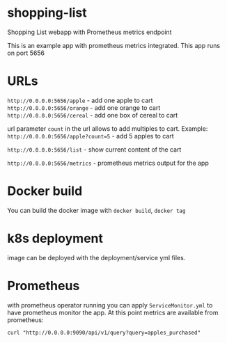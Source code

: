 # shopping-list
Shopping List webapp with Prometheus metrics endpoint

This is an example app with prometheus metrics integrated.
This app runs on port 5656

# URLs
`http://0.0.0.0:5656/apple` - add one apple to cart
`http://0.0.0.0:5656/orange` - add one orange to cart
`http://0.0.0.0:5656/cereal` - add one box of cereal to cart

url parameter `count` in the url allows to add multiples to cart.
Example:
`http://0.0.0.0:5656/apple?count=5` - add 5 apples to cart

`http://0.0.0.0:5656/list` - show current content of the cart

`http://0.0.0.0:5656/metrics` - prometheus metrics output for the app

# Docker build
You can build the docker image with `docker build`, `docker tag`

# k8s deployment
image can be deployed with the deployment/service yml files.

# Prometheus
with prometheus operator running you can apply `ServiceMonitor.yml` to have prometheus monitor the app.
At this point metrics are available from prometheus:

`curl "http://0.0.0.0:9090/api/v1/query?query=apples_purchased"`